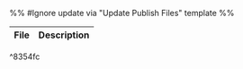 %% #Ignore update via "Update Publish Files" template %% 

| File | Description |
| ---- | ----------- |

^8354fc

